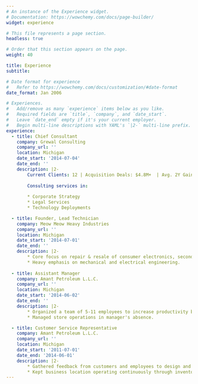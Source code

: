 ```yaml
---
# An instance of the Experience widget.
# Documentation: https://wowchemy.com/docs/page-builder/
widget: experience

# This file represents a page section.
headless: true

# Order that this section appears on the page.
weight: 40

title: Experience
subtitle:

# Date format for experience
#   Refer to https://wowchemy.com/docs/customization/#date-format
date_format: Jan 2006

# Experiences.
#   Add/remove as many `experience` items below as you like.
#   Required fields are `title`, `company`, and `date_start`.
#   Leave `date_end` empty if it's your current employer.
#   Begin multi-line descriptions with YAML's `|2-` multi-line prefix.
experience:
  - title: Chief Consultant
    company: Grewal Consulting
    company_url: ''
    location: Michigan
    date_start: '2014-07-04'
    date_end: ''
    description: |2-
        Current Clients: 12 | Acquisition Deals: $4.8M+  | Avg. 2Y Gain: 80%
        
        Consulting services in:
        
        * Corporate Strategy
        * Legal Services
        * Technology Deployments

  - title: Founder, Lead Technician
    company: Meow Meow Heavy Industries
    company_url: ''
    location: Michigan
    date_start: '2014-07-01'
    date_end: ''
    description: |2- 
        * Core focus on repair & resale of consumer electronics, secondary contracts for heavy equipment repair including industrial machinery, vehicles, and commercial applicances.
        * Heavy emphasis on mechanical and electrical engineering.
    
  - title: Assistant Manager
    company: Amant Petroleum L.L.C.
    company_url: ''
    location: Michigan
    date_start: '2014-06-02'
    date_end: ''
    description: |2-
        * Organized a team of 5-11 employees to increase productivity by 200%, while also increasing employee motivation.
        * Managed store operations in manager's absence.

  - title: Customer Service Representative
    company: Amant Petroleum L.L.C.
    company_url: ''
    location: Michigan
    date_start: '2011-07-01'
    date_end: '2014-06-01'
    description: |2-
        * Gathered feedback from customers and employees to design and improve business processes, decreasing wasted time by 45 minutes per eight-hour shift.
        * Kept business location operating continuously through inventory management and clean workspaces, resulting in zero at-fault downtime
---
```

